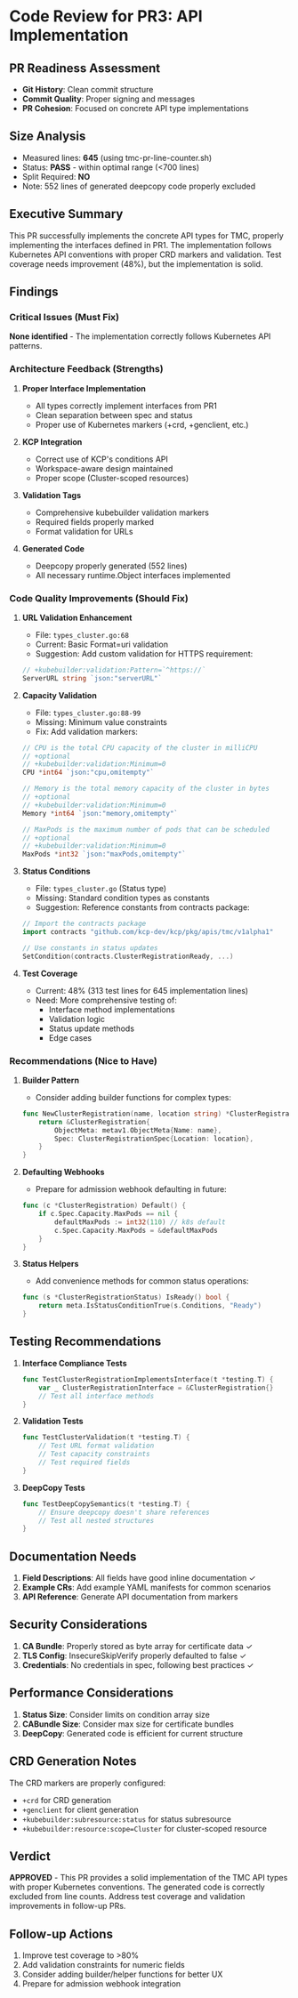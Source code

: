 # Code Review for PR3: API Implementation

## PR Readiness Assessment
- **Git History**: Clean commit structure
- **Commit Quality**: Proper signing and messages
- **PR Cohesion**: Focused on concrete API type implementations

## Size Analysis
- Measured lines: **645** (using tmc-pr-line-counter.sh)
- Status: **PASS** - within optimal range (<700 lines)
- Split Required: **NO**
- Note: 552 lines of generated deepcopy code properly excluded

## Executive Summary
This PR successfully implements the concrete API types for TMC, properly implementing the interfaces defined in PR1. The implementation follows Kubernetes API conventions with proper CRD markers and validation. Test coverage needs improvement (48%), but the implementation is solid.

## Findings

### Critical Issues (Must Fix)
**None identified** - The implementation correctly follows Kubernetes API patterns.

### Architecture Feedback (Strengths)

1. **Proper Interface Implementation**
   - All types correctly implement interfaces from PR1
   - Clean separation between spec and status
   - Proper use of Kubernetes markers (+crd, +genclient, etc.)

2. **KCP Integration**
   - Correct use of KCP's conditions API
   - Workspace-aware design maintained
   - Proper scope (Cluster-scoped resources)

3. **Validation Tags**
   - Comprehensive kubebuilder validation markers
   - Required fields properly marked
   - Format validation for URLs

4. **Generated Code**
   - Deepcopy properly generated (552 lines)
   - All necessary runtime.Object interfaces implemented

### Code Quality Improvements (Should Fix)

1. **URL Validation Enhancement**
   - File: `types_cluster.go:68`
   - Current: Basic Format=uri validation
   - Suggestion: Add custom validation for HTTPS requirement:
   ```go
   // +kubebuilder:validation:Pattern=`^https://`
   ServerURL string `json:"serverURL"`
   ```

2. **Capacity Validation**
   - File: `types_cluster.go:88-99`
   - Missing: Minimum value constraints
   - Fix: Add validation markers:
   ```go
   // CPU is the total CPU capacity of the cluster in milliCPU
   // +optional
   // +kubebuilder:validation:Minimum=0
   CPU *int64 `json:"cpu,omitempty"`
   
   // Memory is the total memory capacity of the cluster in bytes
   // +optional
   // +kubebuilder:validation:Minimum=0
   Memory *int64 `json:"memory,omitempty"`
   
   // MaxPods is the maximum number of pods that can be scheduled
   // +optional
   // +kubebuilder:validation:Minimum=0
   MaxPods *int32 `json:"maxPods,omitempty"`
   ```

3. **Status Conditions**
   - File: `types_cluster.go` (Status type)
   - Missing: Standard condition types as constants
   - Suggestion: Reference constants from contracts package:
   ```go
   // Import the contracts package
   import contracts "github.com/kcp-dev/kcp/pkg/apis/tmc/v1alpha1"
   
   // Use constants in status updates
   SetCondition(contracts.ClusterRegistrationReady, ...)
   ```

4. **Test Coverage**
   - Current: 48% (313 test lines for 645 implementation lines)
   - Need: More comprehensive testing of:
     - Interface method implementations
     - Validation logic
     - Status update methods
     - Edge cases

### Recommendations (Nice to Have)

1. **Builder Pattern**
   - Consider adding builder functions for complex types:
   ```go
   func NewClusterRegistration(name, location string) *ClusterRegistration {
       return &ClusterRegistration{
           ObjectMeta: metav1.ObjectMeta{Name: name},
           Spec: ClusterRegistrationSpec{Location: location},
       }
   }
   ```

2. **Defaulting Webhooks**
   - Prepare for admission webhook defaulting in future:
   ```go
   func (c *ClusterRegistration) Default() {
       if c.Spec.Capacity.MaxPods == nil {
           defaultMaxPods := int32(110) // k8s default
           c.Spec.Capacity.MaxPods = &defaultMaxPods
       }
   }
   ```

3. **Status Helpers**
   - Add convenience methods for common status operations:
   ```go
   func (s *ClusterRegistrationStatus) IsReady() bool {
       return meta.IsStatusConditionTrue(s.Conditions, "Ready")
   }
   ```

## Testing Recommendations

1. **Interface Compliance Tests**
   ```go
   func TestClusterRegistrationImplementsInterface(t *testing.T) {
       var _ ClusterRegistrationInterface = &ClusterRegistration{}
       // Test all interface methods
   }
   ```

2. **Validation Tests**
   ```go
   func TestClusterValidation(t *testing.T) {
       // Test URL format validation
       // Test capacity constraints
       // Test required fields
   }
   ```

3. **DeepCopy Tests**
   ```go
   func TestDeepCopySemantics(t *testing.T) {
       // Ensure deepcopy doesn't share references
       // Test all nested structures
   }
   ```

## Documentation Needs

1. **Field Descriptions**: All fields have good inline documentation ✓
2. **Example CRs**: Add example YAML manifests for common scenarios
3. **API Reference**: Generate API documentation from markers

## Security Considerations

1. **CA Bundle**: Properly stored as byte array for certificate data ✓
2. **TLS Config**: InsecureSkipVerify properly defaulted to false ✓
3. **Credentials**: No credentials in spec, following best practices ✓

## Performance Considerations

1. **Status Size**: Consider limits on condition array size
2. **CABundle Size**: Consider max size for certificate bundles
3. **DeepCopy**: Generated code is efficient for current structure

## CRD Generation Notes

The CRD markers are properly configured:
- `+crd` for CRD generation
- `+genclient` for client generation
- `+kubebuilder:subresource:status` for status subresource
- `+kubebuilder:resource:scope=Cluster` for cluster-scoped resource

## Verdict
**APPROVED** - This PR provides a solid implementation of the TMC API types with proper Kubernetes conventions. The generated code is correctly excluded from line counts. Address test coverage and validation improvements in follow-up PRs.

## Follow-up Actions
1. Improve test coverage to >80%
2. Add validation constraints for numeric fields
3. Consider adding builder/helper functions for better UX
4. Prepare for admission webhook integration